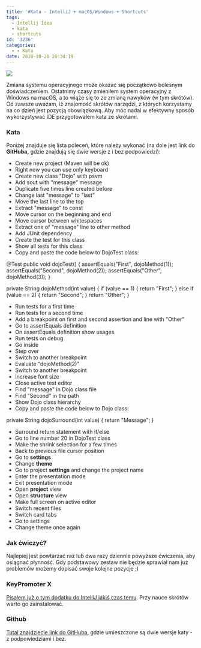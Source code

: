 ```yaml
---
title: '#Kata - IntelliJ + macOS/Windows + Shortcuts'
tags:
  - Intellij Idea
  - kata
  - shortcuts
id: '3236'
categories:
  - - Kata
date: 2018-10-26 20:34:19
---
```


![](http://codecouple.pl/wp-content/uploads/2017/08/katas.png)

Zmiana systemu operacyjnego może okazać się początkowo bolesnym doświadczeniem. Ostatnimy czasy zmieniłem system operacyjny z Windows na macOS, a to wiąże się to ze zmianą nawyków (w tym skrótów). Od zawsze uważam, iż znajomość skrótów narzędzi, z których korzystamy na co dzień jest pozycją obowiązkową. Aby móc nadal w efektywny sposób wykorzystywać IDE przygotowałem kata ze skrótami.
<!-- more -->
### Kata

Poniżej znajduje się lista poleceń, które należy wykonać (na dole jest link do **GitHuba,** gdzie znajdują się dwie wersje z i bez podpowiedzi):

*   Create new project (Maven will be ok)
*   Right now you can use only keyboard
*   Create new class "Dojo" with psvm
*   Add sout with "message" message
*   Duplicate five times line created before
*   Change last "message" to "last"
*   Move the last line to the top
*   Extract "message" to const
*   Move cursor on the beginning and end
*   Move cursor between whitespaces
*   Extract one of "message" line to other method
*   Add JUnit dependency
*   Create the test for this class
*   Show all tests for this class
*   Copy and paste the code below to DojoTest class:

@Test
public void dojoTest() {
    assertEquals("First", dojoMethod(1));
    assertEquals("Second", dojoMethod(2));
    assertEquals("Other", dojoMethod(3));
}

private String dojoMethod(int value) {
    if (value == 1) {
        return "First";
    } else if (value == 2) {
        return "Second";
    }
    return "Other";
}

*   Run tests for a first time
*   Run tests for a second time
*   Add a breakpoint on first and second assertion and line with "Other"
*   Go to assertEquals definition
*   On assertEquals definition show usages
*   Run tests on debug
*   Go inside
*   Step over
*   Switch to another breakpoint
*   Evaluate "dojoMethod(2)"
*   Switch to another breakpoint
*   Increase font size
*   Close active test editor
*   Find "message" in Dojo class file
*   Find "Second" in the path
*   Show Dojo class hierarchy
*   Copy and paste the code below to Dojo class:

private String dojoSurround(int value) {
    return "Message";
}

*   Surround return statement with if/else
*   Go to line number 20 in DojoTest class
*   Make the shrink selection for a few times
*   Back to previous file cursor position
*   Go to **settings**
*   Change **theme**
*   Go to project **settings** and change the project name
*   Enter the presentation mode
*   Exit presentation mode
*   Open **project** view
*   Open **structure** view
*   Make full screen on active editor
*   Switch recent files
*   Switch card tabs
*   Go to settings
*   Change theme once again

### Jak ćwiczyć?

Najlepiej jest powtarzać raz lub dwa razy dziennie powyższe ćwiczenia, aby osiągnać płynność. Gdy podstawowy zestaw nie będzie sprawiał nam już problemów możemy dopisać swoje kolejne pozycje ;)

### KeyPromoter X

[Pisałem już o tym dodatku do IntelliJ jakiś czas temu](http://codecouple.pl/2016/02/23/intellij-idea-poprawa-wydajnosci-pracy/). Przy nauce skrótów warto go zainstalować.

### Github

[Tutaj znajdziecie link do GitHuba](https://github.com/kchrusciel/Katas/tree/master/IntelliJ), gdzie umieszczone są dwie wersje katy - z podpowiedziami i bez.